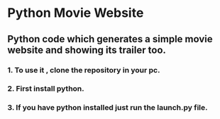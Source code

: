 # Python Movie Website

## Python code which generates a simple movie website and showing its trailer too.

 ### 1. To use it , clone the repository in your pc.
 ### 2. First install python.
 ### 3. If you have python installed just run the launch.py file.
